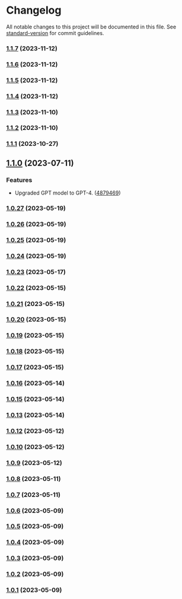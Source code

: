 # Changelog

All notable changes to this project will be documented in this file. See [standard-version](https://github.com/conventional-changelog/standard-version) for commit guidelines.

### [1.1.7](https://github.com/honzachalupa/logger/compare/v1.1.6...v1.1.7) (2023-11-12)

### [1.1.6](https://github.com/honzachalupa/logger/compare/v1.1.5...v1.1.6) (2023-11-12)

### [1.1.5](https://github.com/honzachalupa/logger/compare/v1.1.4...v1.1.5) (2023-11-12)

### [1.1.4](https://github.com/honzachalupa/logger/compare/v1.1.3...v1.1.4) (2023-11-12)

### [1.1.3](https://github.com/honzachalupa/logger/compare/v1.1.2...v1.1.3) (2023-11-10)

### [1.1.2](https://github.com/honzachalupa/logger/compare/v1.1.1...v1.1.2) (2023-11-10)

### [1.1.1](https://github.com/honzachalupa/logger/compare/v0.0.0...v1.1.1) (2023-10-27)

## [1.1.0](https://github.com/honzachalupa/admin/compare/v1.0.27...v1.1.0) (2023-07-11)


### Features

* Upgraded GPT model to GPT-4. ([4879469](https://github.com/honzachalupa/admin/commit/4879469794f6532e081d8629b7234a991fa28185))

### [1.0.27](https://github.com/honzachalupa/admin/compare/v1.0.26...v1.0.27) (2023-05-19)

### [1.0.26](https://github.com/honzachalupa/admin/compare/v1.0.25...v1.0.26) (2023-05-19)

### [1.0.25](https://github.com/honzachalupa/admin/compare/v1.0.24...v1.0.25) (2023-05-19)

### [1.0.24](https://github.com/honzachalupa/admin/compare/v1.0.23...v1.0.24) (2023-05-19)

### [1.0.23](https://github.com/honzachalupa/admin/compare/v1.0.22...v1.0.23) (2023-05-17)

### [1.0.22](https://github.com/honzachalupa/admin/compare/v1.0.21...v1.0.22) (2023-05-15)

### [1.0.21](https://github.com/honzachalupa/admin/compare/v1.0.20...v1.0.21) (2023-05-15)

### [1.0.20](https://github.com/honzachalupa/admin/compare/v1.0.19...v1.0.20) (2023-05-15)

### [1.0.19](https://github.com/honzachalupa/admin/compare/v1.0.18...v1.0.19) (2023-05-15)

### [1.0.18](https://github.com/honzachalupa/admin/compare/v1.0.17...v1.0.18) (2023-05-15)

### [1.0.17](https://github.com/honzachalupa/admin/compare/v1.0.16...v1.0.17) (2023-05-15)

### [1.0.16](https://github.com/honzachalupa/admin/compare/v1.0.15...v1.0.16) (2023-05-14)

### [1.0.15](https://github.com/honzachalupa/admin/compare/v1.0.12...v1.0.15) (2023-05-14)

### [1.0.13](https://github.com/honzachalupa/admin/compare/v1.0.12...v1.0.13) (2023-05-14)

### [1.0.12](https://github.com/honzachalupa/admin/compare/v1.0.10...v1.0.12) (2023-05-12)

### [1.0.10](https://github.com/honzachalupa/admin/compare/v1.0.9...v1.0.10) (2023-05-12)

### [1.0.9](https://github.com/honzachalupa/admin/compare/v1.0.8...v1.0.9) (2023-05-12)

### [1.0.8](https://github.com/honzachalupa/admin/compare/v1.0.7...v1.0.8) (2023-05-11)

### [1.0.7](https://github.com/honzachalupa/admin/compare/v1.0.6...v1.0.7) (2023-05-11)

### [1.0.6](https://github.com/honzachalupa/admin/compare/v1.0.5...v1.0.6) (2023-05-09)

### [1.0.5](https://github.com/honzachalupa/admin/compare/v1.0.4...v1.0.5) (2023-05-09)

### [1.0.4](https://github.com/honzachalupa/admin/compare/v1.0.3...v1.0.4) (2023-05-09)

### [1.0.3](https://github.com/honzachalupa/admin/compare/v1.0.2...v1.0.3) (2023-05-09)

### [1.0.2](https://github.com/honzachalupa/admin/compare/v1.0.1...v1.0.2) (2023-05-09)

### [1.0.1](https://github.com/honzachalupa/admin/compare/v1.0.13...v1.0.1) (2023-05-09)
